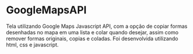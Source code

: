 # GoogleMapsAPI
Tela utilizando Google Maps Javascript API, com a opção de copiar formas desenhadas no mapa em uma lista e colar quando desejar, assim como remover formas originais, copias e coladas.
Foi desenvolvida utilizando html, css e javascript.
